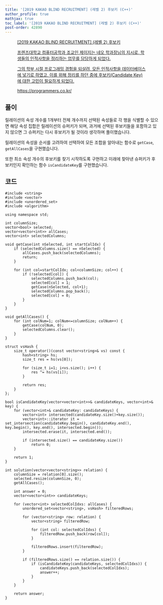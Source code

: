 ```yaml
---
title: '[2019 KAKAO BLIND RECRUITMENT] (레벨 2) 후보키 (C++)'
author_profile: true
mathjax: true
toc_label: '[2019 KAKAO BLIND RECRUITMENT] (레벨 2) 후보키 (C++)'
post-order: 42890
---
```


<figure data-ke-type="opengraph"><a href="https://programmers.co.kr/learn/courses/30/lessons/92342" data-source-url="https://programmers.co.kr/learn/courses/30/lessons/92342">
<div class="og-image" style="background-image: url('https://drive.google.com/uc?export=view&id=1J7HqHQeh0rWbRtmHtU9-1E36gTRhJX8N');"></div>
<div class="og-text">
<p class="og-title">[2019 KAKAO BLIND RECRUITMENT] (레벨 2) 후보키</p>
<p class="og-desc">프렌즈대학교 컴퓨터공학과 조교인 제이지는 네오 학과장님의 지시로, 학생들의 인적사항을 정리하는 업무를 담당하게 되었다.

그의 학부 시절 프로그래밍 경험을 되살려, 모든 인적사항을 데이터베이스에 넣기로 하였고, 이를 위해 정리를 하던 중에 후보키(Candidate Key)에 대한 고민이 필요하게 되었다.</p>
<p class="og-host">https://programmers.co.kr/</p></div></a></figure>

## 풀이
릴레이션의 속성 개수를 1개부터 전체 개수까지 선택된 속성들로 각 행을 식별할 수 있으면 해당 속성 집합은 릴레이션의 슈퍼키가 되며, 과거에 선택된 후보키들을 포함하고 있지 않으면 그 슈퍼키는 다시 후보키가 될 것이라 생각하며 풀이했습니다.

릴레이션의 속성을 순서를 고려하여 선택하여 모든 조합을 알아내는 함수로 `getCase`, `getAllCases`을 구현했습니다.

또한 최소 속성 개수의 후보키를 찾기 시작하도록 구현하고 미래에 찾아낸 슈퍼키가 후보키인지 확인하는 함수 `isCandidateKey`를 구현했습니다.

## 코드
```cpp::lineons
#include <string>
#include <vector>
#include <unordered_set>
#include <algorithm>

using namespace std;

int columnSize;
vector<bool> selected;
vector<vector<int>> allCases;
vector<int> selectedColumns;

void getCase(int nSelected, int startColIdx) {
    if (selectedColumns.size() == nSelected) {
        allCases.push_back(selectedColumns);
        return;
    }
    
    for (int col=startColIdx; col<columnSize; col++) {
        if (!selected[col]) {
            selectedColumns.push_back(col);
            selected[col] = 1;
            getCase(nSelected, col+1);
            selectedColumns.pop_back();
            selected[col] = 0;
        }
    }
}

void getAllCases() {
    for (int colNum=1; colNum<=columnSize; colNum++) {
        getCase(colNum, 0);
        selectedColumns.clear();
    }
}

struct vsHash {
    size_t operator()(const vector<string>& vs) const {
        hash<string> hs;
        size_t res = hs(vs[0]);
        
        for (size_t i=1; i<vs.size(); i++) {
            res ^= hs(vs[i]);
        }
        
        return res;
    }
};

bool isCandidateKey(vector<vector<int>>& candidateKeys, vector<int>& key) {
    for (vector<int>& candidateKey: candidateKeys) {
        vector<int> intersected(candidateKey.size()+key.size());
        vector<int>::iterator it = set_intersection(candidateKey.begin(), candidateKey.end(), key.begin(), key.end(), intersected.begin());
        intersected.erase(it, intersected.end());
        
        if (intersected.size() == candidateKey.size())
            return 0;
    }
    
    return 1;
}

int solution(vector<vector<string>> relation) {
    columnSize = relation[0].size();
    selected.resize(columnSize, 0);
    getAllCases();
    
    int answer = 0;
    vector<vector<int>> candidateKeys;
    
    for (vector<int> selectedColIdxs: allCases) {
        unordered_set<vector<string>, vsHash> filteredRows;
        
        for (vector<string> row: relation) {
            vector<string> filteredRow;
            
            for (int col: selectedColIdxs) {
                filteredRow.push_back(row[col]);
            }
            
            filteredRows.insert(filteredRow);
        }
        
        if (filteredRows.size() == relation.size()) {
            if (isCandidateKey(candidateKeys, selectedColIdxs)) {
                candidateKeys.push_back(selectedColIdxs);
                answer++;
            }
        }
    }
    
    return answer;
}
```
